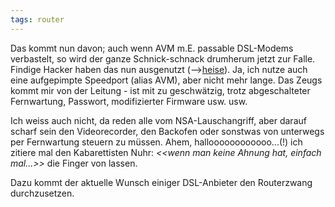 ```yaml
---
tags: router
---
```

Das kommt nun davon; auch wenn AVM m.E. passable DSL-Modems verbastelt, so wird der ganze Schnick-schnack drumherum jetzt zur Falle.
Findige Hacker haben das nun ausgenutzt (-->[heise](http://www.heise.de/newsticker/meldung/Das-Router-Desaster-Fritzbox-Update-geraet-ins-Stocken-2173043.html)). Ja, ich nutze auch eine aufgepimpte Speedport (alias AVM), aber nicht mehr lange. Das Zeugs kommt mir von der Leitung - ist mit zu geschwätzig, trotz abgeschalteter Fernwartung, Passwort, modifizierter Firmware usw. usw.

Ich weiss auch nicht, da reden alle vom NSA-Lauschangriff, aber darauf scharf sein den Videorecorder, den Backofen oder sonstwas von unterwegs per Fernwartung steuern zu müssen.
Ahem, halloooooooooooo...(!) ich zitiere mal den Kabarettisten Nuhr: *<<wenn man keine Ahnung hat, einfach mal...>>* die Finger von lassen.

Dazu kommt der aktuelle Wunsch einiger DSL-Anbieter den Routerzwang durchzusetzen.
